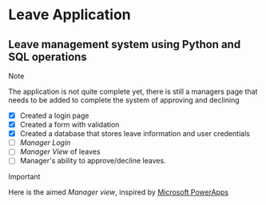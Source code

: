 # Leave Application
## Leave management system using Python and SQL operations
> [!NOTE]
> The application is not quite complete yet, there is still a managers page that needs to be added to complete the system of approving and declining

- [x] Created a login page
- [x] Created a form with validation
- [x] Created a database that stores leave information and user credentials
- [ ] *Manager Login*
- [ ] *Manager View* of leaves
- [ ] Manager's ability to approve/decline leaves.

> [!IMPORTANT]
> Here is the aimed *Manager view*, inspired by [Microsoft PowerApps](https://learn.microsoft.com/en-us/power-apps/maker/canvas-apps/controls/control-form-detail#description](https://learn.microsoft.com/en-us/power-apps/maker/canvas-apps/customize-layout-sharepoint)https://learn.microsoft.com/en-us/power-apps/maker/canvas-apps/customize-layout-sharepoint](https://learn.microsoft.com/en-us/power-apps/maker/canvas-apps/customize-layout-sharepoint)https://learn.microsoft.com/en-us/power-apps/maker/canvas-apps/customize-layout-sharepoint](https://learn.microsoft.com/en-us/power-apps/maker/canvas-apps/customize-layout-sharepoint#open-the-generated-app)https://learn.microsoft.com/en-us/power-apps/maker/canvas-apps/customize-layout-sharepoint#open-the-generated-app)
